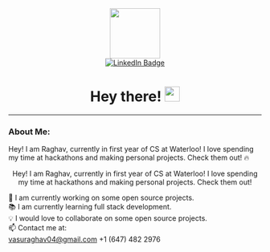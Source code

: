 <div id="header" align="center">
  <img src="https://media.giphy.com/media/M9gbBd9nbDrOTu1Mqx/giphy.gif" width="100"/>
</div>

<div id="badges" align="center">
  <center>
  <a href="https://www.linkedin.com/in/raghav-vasudeva/">
    <img src="https://img.shields.io/badge/LinkedIn-blue?style=for-the-badge&logo=linkedin&logoColor=white" alt="LinkedIn Badge"/>
  </a>
  </center>
</div>

<h1 align="center">
  Hey there!
  <img src="https://media.giphy.com/media/hvRJCLFzcasrR4ia7z/giphy.gif" width="30px"/>
</h1>

---

### About Me:
Hey! I am Raghav, currently in first year of CS at Waterloo! I love spending my time at hackathons and making personal projects. Check them out! 🔥

<p align="center">
  Hey! I am Raghav, currently in first year of CS at Waterloo! I love spending my time at hackathons and making personal projects. Check them out!
</p>

:telescope: I am currently working on some open source projects.\
:books: I am currently learning full stack development.\
:bulb: I would love to collaborate on some open source projects.\
:mailbox: Contact me at:\
          vasuraghav04@gmail.com
          +1 (647) 482 2976
